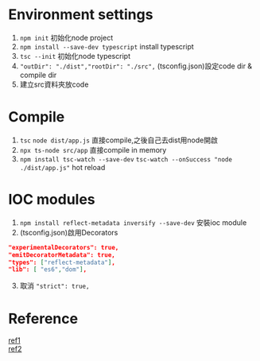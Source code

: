 # Environment settings
1. `npm init`   初始化node project
2. `npm install --save-dev typescript` install typescript
3. `tsc --init`  初始化node typescript
4. `"outDir": "./dist","rootDir": "./src",`   (tsconfig.json)設定code dir  & compile dir
5. 建立src資料夾放code

# Compile
1. `tsc`  `node dist/app.js` 直接compile,之後自己去dist用node開啟
2. `npx ts-node src/app` 直接compile in memory
3. `npm install tsc-watch --save-dev` `tsc-watch --onSuccess "node ./dist/app.js"` hot reload

# IOC modules
1. `npm install reflect-metadata inversify --save-dev` 安裝ioc module
2. (tsconfig.json)啟用Decorators
  ```json
  "experimentalDecorators": true,
  "emitDecoratorMetadata": true,
  "types": ["reflect-metadata"],
  "lib": [ "es6","dom"],  
  ```
3. 取消 `"strict": true,`

# Reference
[ref1](https://zhuanlan.zhihu.com/p/33492169)   
[ref2](https://github.com/inversify/InversifyJS)
 
 